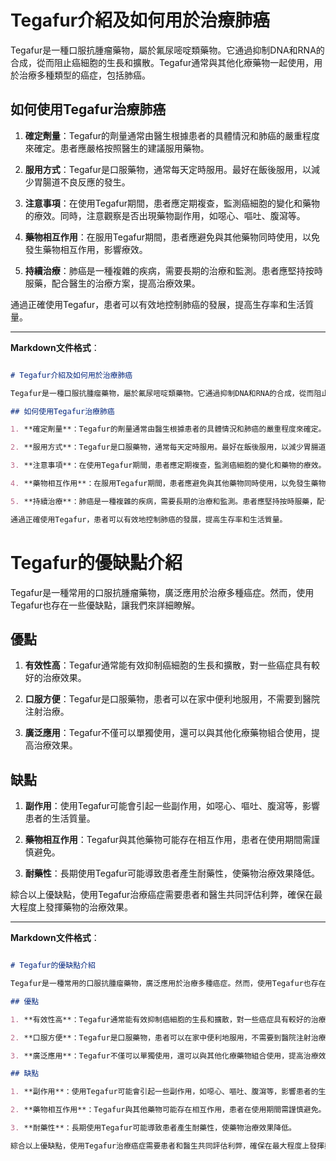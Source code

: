 # Tegafur介紹及如何用於治療肺癌
Tegafur是一種口服抗腫瘤藥物，屬於氟尿嘧啶類藥物。它通過抑制DNA和RNA的合成，從而阻止癌細胞的生長和擴散。Tegafur通常與其他化療藥物一起使用，用於治療多種類型的癌症，包括肺癌。
## 如何使用Tegafur治療肺癌
1. **確定劑量**：Tegafur的劑量通常由醫生根據患者的具體情況和肺癌的嚴重程度來確定。患者應嚴格按照醫生的建議服用藥物。
2. **服用方式**：Tegafur是口服藥物，通常每天定時服用。最好在飯後服用，以減少胃腸道不良反應的發生。
3. **注意事項**：在使用Tegafur期間，患者應定期複查，監測癌細胞的變化和藥物的療效。同時，注意觀察是否出現藥物副作用，如噁心、嘔吐、腹瀉等。
4. **藥物相互作用**：在服用Tegafur期間，患者應避免與其他藥物同時使用，以免發生藥物相互作用，影響療效。
5. **持續治療**：肺癌是一種複雜的疾病，需要長期的治療和監測。患者應堅持按時服藥，配合醫生的治療方案，提高治療效果。
通過正確使用Tegafur，患者可以有效地控制肺癌的發展，提高生存率和生活質量。
---
**Markdown文件格式**：
```markdown
# Tegafur介紹及如何用於治療肺癌
Tegafur是一種口服抗腫瘤藥物，屬於氟尿嘧啶類藥物。它通過抑制DNA和RNA的合成，從而阻止癌細胞的生長和擴散。Tegafur通常與其他化療藥物一起使用，用於治療多種類型的癌症，包括肺癌。
## 如何使用Tegafur治療肺癌
1. **確定劑量**：Tegafur的劑量通常由醫生根據患者的具體情況和肺癌的嚴重程度來確定。患者應嚴格按照醫生的建議服用藥物。
2. **服用方式**：Tegafur是口服藥物，通常每天定時服用。最好在飯後服用，以減少胃腸道不良反應的發生。
3. **注意事項**：在使用Tegafur期間，患者應定期複查，監測癌細胞的變化和藥物的療效。同時，注意觀察是否出現藥物副作用，如噁心、嘔吐、腹瀉等。
4. **藥物相互作用**：在服用Tegafur期間，患者應避免與其他藥物同時使用，以免發生藥物相互作用，影響療效。
5. **持續治療**：肺癌是一種複雜的疾病，需要長期的治療和監測。患者應堅持按時服藥，配合醫生的治療方案，提高治療效果。
通過正確使用Tegafur，患者可以有效地控制肺癌的發展，提高生存率和生活質量。
```
# Tegafur的優缺點介紹
Tegafur是一種常用的口服抗腫瘤藥物，廣泛應用於治療多種癌症。然而，使用Tegafur也存在一些優缺點，讓我們來詳細瞭解。
## 優點
1. **有效性高**：Tegafur通常能有效抑制癌細胞的生長和擴散，對一些癌症具有較好的治療效果。
2. **口服方便**：Tegafur是口服藥物，患者可以在家中便利地服用，不需要到醫院注射治療。
3. **廣泛應用**：Tegafur不僅可以單獨使用，還可以與其他化療藥物組合使用，提高治療效果。
## 缺點
1. **副作用**：使用Tegafur可能會引起一些副作用，如噁心、嘔吐、腹瀉等，影響患者的生活質量。
2. **藥物相互作用**：Tegafur與其他藥物可能存在相互作用，患者在使用期間需謹慎避免。
3. **耐藥性**：長期使用Tegafur可能導致患者產生耐藥性，使藥物治療效果降低。
綜合以上優缺點，使用Tegafur治療癌症需要患者和醫生共同評估利弊，確保在最大程度上發揮藥物的治療效果。
---
**Markdown文件格式**：
```markdown
# Tegafur的優缺點介紹
Tegafur是一種常用的口服抗腫瘤藥物，廣泛應用於治療多種癌症。然而，使用Tegafur也存在一些優缺點，讓我們來詳細瞭解。
## 優點
1. **有效性高**：Tegafur通常能有效抑制癌細胞的生長和擴散，對一些癌症具有較好的治療效果。
2. **口服方便**：Tegafur是口服藥物，患者可以在家中便利地服用，不需要到醫院注射治療。
3. **廣泛應用**：Tegafur不僅可以單獨使用，還可以與其他化療藥物組合使用，提高治療效果。
## 缺點
1. **副作用**：使用Tegafur可能會引起一些副作用，如噁心、嘔吐、腹瀉等，影響患者的生活質量。
2. **藥物相互作用**：Tegafur與其他藥物可能存在相互作用，患者在使用期間需謹慎避免。
3. **耐藥性**：長期使用Tegafur可能導致患者產生耐藥性，使藥物治療效果降低。
綜合以上優缺點，使用Tegafur治療癌症需要患者和醫生共同評估利弊，確保在最大程度上發揮藥物的治療效果。
```